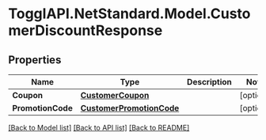 # TogglAPI.NetStandard.Model.CustomerDiscountResponse
## Properties

Name | Type | Description | Notes
------------ | ------------- | ------------- | -------------
**Coupon** | [**CustomerCoupon**](CustomerCoupon.md) |  | [optional] 
**PromotionCode** | [**CustomerPromotionCode**](CustomerPromotionCode.md) |  | [optional] 

[[Back to Model list]](../README.md#documentation-for-models) [[Back to API list]](../README.md#documentation-for-api-endpoints) [[Back to README]](../README.md)

